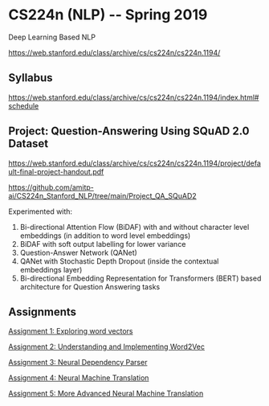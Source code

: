 # CS224n (NLP) -- Spring 2019
Deep Learning Based NLP

https://web.stanford.edu/class/archive/cs/cs224n/cs224n.1194/

## Syllabus
https://web.stanford.edu/class/archive/cs/cs224n/cs224n.1194/index.html#schedule

## Project: Question-Answering Using SQuAD 2.0 Dataset
https://web.stanford.edu/class/archive/cs/cs224n/cs224n.1194/project/default-final-project-handout.pdf

https://github.com/amitp-ai/CS224n_Stanford_NLP/tree/main/Project_QA_SQuAD2  

Experimented with:
1. Bi-directional Attention Flow (BiDAF) with and without character level embeddings (in addition to word level embeddings)
2. BiDAF with soft output labelling for lower variance
3. Question-Answer Network (QANet)
4. QANet with Stochastic Depth Dropout (inside the contextual embeddings layer)
5. Bi-directional Embedding Representation for Transformers (BERT) based architecture for Question Answering tasks

## Assignments
[Assignment 1: Exploring word vectors](https://web.stanford.edu/class/archive/cs/cs224n/cs224n.1194/assignments/a1_preview/exploring_word_vectors.html)

[Assignment 2: Understanding and Implementing Word2Vec](https://web.stanford.edu/class/archive/cs/cs224n/cs224n.1194/assignments/a2.pdf)

[Assignment 3: Neural Dependency Parser](https://web.stanford.edu/class/archive/cs/cs224n/cs224n.1194/assignments/a3.pdf)

[Assignment 4: Neural Machine Translation](https://web.stanford.edu/class/archive/cs/cs224n/cs224n.1194/assignments/a4.pdf)

[Assignment 5: More Advanced Neural Machine Translation](https://web.stanford.edu/class/archive/cs/cs224n/cs224n.1194/assignments/a5.pdf)
